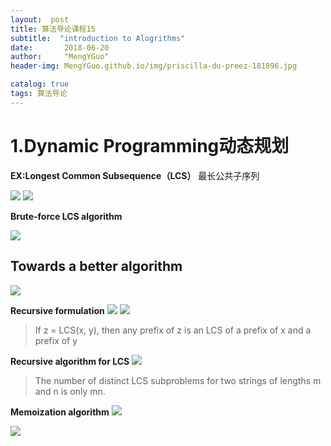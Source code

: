 ```yaml
---
layout:  post  
title: 算法导论课程15
subtitle:  "introduction to Alogrithms"
date:       2018-06-20
author:     "MengYGuo"
header-img: MengYGuo.github.io/img/priscilla-du-preez-181896.jpg

catalog: true
tags: 算法导论
---
```


# 1.Dynamic Programming动态规划

**EX:Longest Common Subsequence（LCS）** 最长公共子序列

![](https://github.com/MengYGuo/MengYGuo.github.io/blob/master/img/算法导论image/class15-1.png?raw=true)
![](https://github.com/MengYGuo/MengYGuo.github.io/blob/master/img/算法导论image/class14-1.png?raw=true)

**Brute-force LCS algorithm**

![](https://github.com/MengYGuo/MengYGuo.github.io/blob/master/img/算法导论image/class15-2.png?raw=true)

## Towards a better algorithm

![](https://github.com/MengYGuo/MengYGuo.github.io/blob/master/img/算法导论image/class15-3.png?raw=true)

**Recursive formulation**
![](https://github.com/MengYGuo/MengYGuo.github.io/blob/master/img/算法导论image/class15-4.png?raw=true)
![](https://github.com/MengYGuo/MengYGuo.github.io/blob/master/img/算法导论image/class15-5.png?raw=true)

> If z = LCS(x, y), then any prefix of z is
an LCS of a prefix of x and a prefix of y

**Recursive algorithm for LCS**
![](https://github.com/MengYGuo/MengYGuo.github.io/blob/master/img/算法导论image/class15-6.png?raw=true)

> The number of distinct LCS subproblems for
two strings of lengths m and n is only mn.

**Memoization algorithm**
![](https://github.com/MengYGuo/MengYGuo.github.io/blob/master/img/算法导论image/class15-7.png?raw=true)

![](https://github.com/MengYGuo/MengYGuo.github.io/blob/master/img/算法导论image/class15-8.png?raw=true)
